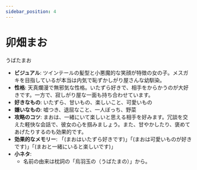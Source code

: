 ```yaml
---
sidebar_position: 4
---
```


# 卯畑まお

うばたまお

- **ビジュアル**: ツインテールの髪型と小悪魔的な笑顔が特徴の女の子。メスガキを目指しているが本当は内気で恥ずかしがり屋さんな幼馴染。
- **性格**: 天真爛漫で無邪気な性格。いたずら好きで、相手をからかうのが大好きです。一方で、寂しがり屋な一面も持ち合わせています。
- **好きなもの**: いたずら、甘いもの、楽しいこと、可愛いもの
- **嫌いなもの**: 嘘つき、退屈なこと、一人ぼっち、野菜
- **攻略のコツ**: まおは、一緒にいて楽しいと思える相手を好みます。冗談を交えた軽快な会話で、彼女の心を掴みましょう。また、甘やかしたり、褒めてあげたりするのも効果的です。
- **効果的なメモリー**: 「(まおはいたずら好きです)」「(まおは可愛いものが好きです)」「(まおと一緒にいると楽しいです)」
- **小ネタ**:
  - 名前の由来は枕詞の「烏羽玉の（うばたまの）」から。
